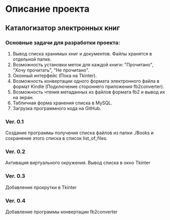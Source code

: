 # Описание проекта

## Каталогизатор электронных книг
### Основные задачи для разработки проекта:
1. Вывод списка хранимых книг и документов. Файлы хранятся в отдельной папке.
2. Возможность установки меток для каждой книги: "Прочитано", "Хочу прочитать", "Не прочитано".
3. Оконный интерфейс (Пока на Tkinter).
4. Возможность конвертации одного формата электронного файла в формат Kindle (Подключение стороннего приложения fb2converter).
5. Возможность чтения метаданных из файлов формата fb2 и вывод их на экран.
6. Табличная форма хранения списка в MySQL.
7. Загрузка программного кода на GitHub.


### Ver. 0.1
Создание программы получения списка файлов из папки ./Books и сохранение этого списка в список list_of_files.

### Ver. 0.2
Активация виртуального окружения. Вывод списка в окно Tkinter

### Ver. 0.3
Добавление прокрутки в Tkinter

### Ver. 0.4
Добавление программы конвертации fb2converter